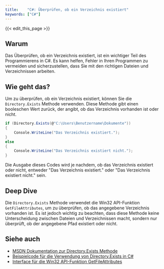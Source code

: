 ```yaml
---
title:    "C#: Überprüfen, ob ein Verzeichnis existiert"
keywords: ["C#"]
---
```


{{< edit_this_page >}}

## Warum

Das Überprüfen, ob ein Verzeichnis existiert, ist ein wichtiger Teil des Programmierens in C#. Es kann helfen, Fehler in Ihren Programmen zu vermeiden und sicherzustellen, dass Sie mit den richtigen Dateien und Verzeichnissen arbeiten.

## Wie geht das?

Um zu überprüfen, ob ein Verzeichnis existiert, können Sie die `Directory.Exists` Methode verwenden. Diese Methode gibt einen booleschen Wert zurück, der angibt, ob das Verzeichnis vorhanden ist oder nicht.

```C#
if (Directory.Exists(@"C:\Users\Benutzername\Dokumente"))
{
    Console.WriteLine("Das Verzeichnis existiert.");
}
else
{
    Console.WriteLine("Das Verzeichnis existiert nicht.");
}
```

Die Ausgabe dieses Codes wird je nachdem, ob das Verzeichnis existiert oder nicht, entweder "Das Verzeichnis existiert." oder "Das Verzeichnis existiert nicht." sein.

## Deep Dive

Die `Directory.Exists` Methode verwendet die Win32 API-Funktion `GetFileAttributes`, um zu überprüfen, ob das angegebene Verzeichnis vorhanden ist. Es ist jedoch wichtig zu beachten, dass diese Methode keine Unterscheidung zwischen Dateien und Verzeichnissen macht, sondern nur überprüft, ob der angegebene Pfad existiert oder nicht.

## Siehe auch

- [MSDN Dokumentation zur Directory.Exists Methode](https://docs.microsoft.com/de-de/dotnet/api/system.io.directory.exists)
- [Beispielcode für die Verwendung von Directory.Exists in C#](https://www.c-sharpcorner.com/article/how-to-check-if-directory-already-exists-using-C-Sharp/)
- [Interface für die Win32 API-Funktion GetFileAttributes](https://docs.microsoft.com/de-de/windows/desktop/api/fileapi/nc-fileapi-lpgetfileattributesa)